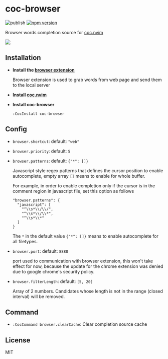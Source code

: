 # coc-browser

![publish](https://github.com/voldikss/coc-browser/workflows/publish/badge.svg)
[![npm version](https://badge.fury.io/js/coc-browser.svg)](https://badge.fury.io/js/coc-browser)

Browser words completion source for [coc.nvim](https://github.com/neoclide/coc.nvim)

![](https://user-images.githubusercontent.com/20282795/58379943-f61ae080-7fdc-11e9-98f7-575214fd1a48.gif)

## Installation

- **Install the [browser extension](https://github.com/voldikss/browser-source-provider)**

  Browser extension is used to grab words from web page and send them to the local server

- **Install [coc.nvim](https://github.com/neoclide/coc.nvim)**

- **Install coc-browser**

  ```vim
  :CocInstall coc-browser
  ```

## Config

- `browser.shortcut`:
  default: `"web"`

- `browser.priority`:
  default: `5`

- `browser.patterns`: default: `{"*": []}`

  Javascript style regex patterns that defines the cursor position to enable autocomplete, empty array `[]` means to enable for whole buffer.

  For example, in order to enable completion only if the cursor is in the
  comment region in javascript file, set this option as follows

  ```jsonc
  "browser.patterns": {
    "javascript": [
      "^\\s*\\/\\/",
      "^\\s*\\/\\*",
      "^\\s*\\*"
    ]
  }
  ```

  The `*` in the default value `{"*": []}` means to enable autocomplete for all
  filetypes.

- `browser.port`:
  default: `8888`

  port used to communication with browser extension, this
  won't take effect for now, because the update for the chrome extension was
  denied due to google chrome's security policy.

- `browser.filterLength`:
  default: `[5, 20]`

  Array of 2 numbers. Candidates whose length is not in the range (closed
  interval) will be removed.

## Command

- `:CocCommand browser.clearCache`: Clear completion source cache

## License

MIT
